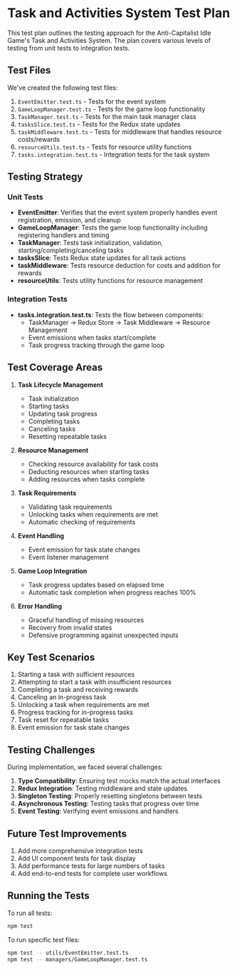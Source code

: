 # Task and Activities System Test Plan

This test plan outlines the testing approach for the Anti-Capitalist Idle Game's Task and Activities System. The plan covers various levels of testing from unit tests to integration tests.

## Test Files

We've created the following test files:

1. `EventEmitter.test.ts` - Tests for the event system
2. `GameLoopManager.test.ts` - Tests for the game loop functionality
3. `TaskManager.test.ts` - Tests for the main task manager class
4. `tasksSlice.test.ts` - Tests for the Redux state updates
5. `taskMiddleware.test.ts` - Tests for middleware that handles resource costs/rewards
6. `resourceUtils.test.ts` - Tests for resource utility functions
7. `tasks.integration.test.ts` - Integration tests for the task system

## Testing Strategy

### Unit Tests

- **EventEmitter**: Verifies that the event system properly handles event registration, emission, and cleanup
- **GameLoopManager**: Tests the game loop functionality including registering handlers and timing
- **TaskManager**: Tests task initialization, validation, starting/completing/canceling tasks
- **tasksSlice**: Tests Redux state updates for all task actions
- **taskMiddleware**: Tests resource deduction for costs and addition for rewards
- **resourceUtils**: Tests utility functions for resource management

### Integration Tests

- **tasks.integration.test.ts**: Tests the flow between components:
  - TaskManager → Redux Store → Task Middleware → Resource Management
  - Event emissions when tasks start/complete
  - Task progress tracking through the game loop

## Test Coverage Areas

1. **Task Lifecycle Management**
   - Task initialization
   - Starting tasks
   - Updating task progress
   - Completing tasks
   - Canceling tasks
   - Resetting repeatable tasks

2. **Resource Management**
   - Checking resource availability for task costs
   - Deducting resources when starting tasks
   - Adding resources when tasks complete

3. **Task Requirements**
   - Validating task requirements
   - Unlocking tasks when requirements are met
   - Automatic checking of requirements

4. **Event Handling**
   - Event emission for task state changes
   - Event listener management

5. **Game Loop Integration**
   - Task progress updates based on elapsed time
   - Automatic task completion when progress reaches 100%

6. **Error Handling**
   - Graceful handling of missing resources
   - Recovery from invalid states
   - Defensive programming against unexpected inputs

## Key Test Scenarios

1. Starting a task with sufficient resources
2. Attempting to start a task with insufficient resources
3. Completing a task and receiving rewards
4. Canceling an in-progress task
5. Unlocking a task when requirements are met
6. Progress tracking for in-progress tasks
7. Task reset for repeatable tasks
8. Event emission for task state changes

## Testing Challenges

During implementation, we faced several challenges:

1. **Type Compatibility**: Ensuring test mocks match the actual interfaces
2. **Redux Integration**: Testing middleware and state updates
3. **Singleton Testing**: Properly resetting singletons between tests
4. **Asynchronous Testing**: Testing tasks that progress over time
5. **Event Testing**: Verifying event emissions and handlers

## Future Test Improvements

1. Add more comprehensive integration tests
2. Add UI component tests for task display
3. Add performance tests for large numbers of tasks
4. Add end-to-end tests for complete user workflows

## Running the Tests

To run all tests:
```bash
npm test
```

To run specific test files:
```bash
npm test -- utils/EventEmitter.test.ts
npm test -- managers/GameLoopManager.test.ts
```